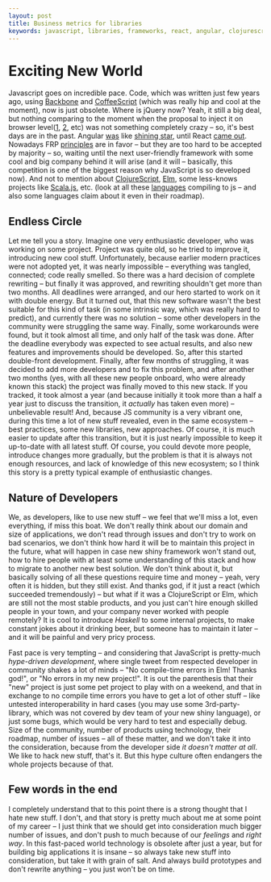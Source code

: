 ```yaml
---
layout: post
title: Business metrics for libraries
keywords: javascript, libraries, frameworks, react, angular, clojurescript, elm, business, refactoring
---
```


# Exciting New World

Javascript goes on incredible pace. Code, which was written just few years ago, using [Backbone](https://github.com/jashkenas/backbone) and [CoffeeScript](https://github.com/jashkenas/coffeescript) (which was really hip and cool at the moment), now is just obsolete. Where is jQuery now? Yeah, it still a big deal, but nothing comparing to the moment when the proposal to inject it on browser level([1](http://programmers.stackexchange.com/questions/139722/could-jquery-and-similar-tools-be-built-into-the-browser-install), [2](http://webmasters.stackexchange.com/questions/84683/why-dont-browsers-have-jquery-installed), etc) was not something completely crazy – so, it's best days are in the past. Angular [was](http://blog.ionic.io/angularjs-will-be-huge/) like [shining star](http://readwrite.com/2015/03/09/angularjs-backbonejs-javascript-frameworks/), until React [came out](https://www.sitepoint.com/react-has-won-the-client-side-war/). Nowadays FRP [principles](https://github.com/cyclejs/cyclejs) are in favor – but they are too hard to be accepted by majority – so, waiting until the next user-friendly framework with some cool and big company behind it will arise (and it will – basically, this competition is one of the biggest reason why JavaScript is so developed now). And not to mention about [ClojureScript](https://github.com/clojure/clojurescript), [Elm](http://elm-lang.org/), some less-knows projects like [Scala.js](https://github.com/scala-js/scala-js), etc. (look at all these [languages](https://github.com/jashkenas/coffeescript/wiki/list-of-languages-that-compile-to-js) compiling to js – and also some languages claim about it even in their roadmap).

## Endless Circle

Let me tell you a story. Imagine one very enthusiastic developer, who was working on some project. Project was quite old, so he tried to improve it, introducing new cool stuff. Unfortunately, because earlier modern practices were not adopted yet, it was nearly impossible – everything was tangled, connected; code really smelled. So there was a hard decision of complete rewriting – but finally it was approved, and rewriting shouldn't get more than two months. All deadlines were arranged, and our hero started to work on it with double energy. But it turned out, that this new software wasn't the best suitable for this kind of task (in some intrinsic way, which was really hard to predict), and currently there was no solution – some other developers in the community were struggling the same way. Finally, some workarounds were found, but it took almost all time, and only half of the task was done. After the deadline everybody was expected to see actual results, and also new features and improvements should be developed. So, after this started double-front development. Finally, after few months of struggling, it was decided to add more developers and to fix this problem, and after another two months (yes, with all these new people onboard, who were already known this stack) the project was finally moved to this new stack. If you tracked, it took almost a year (and because initially it took more than a half a year just to discuss the transition, it _actually_ has taken even more) – unbelievable result! And, because JS community is a very vibrant one, during this time a lot of new stuff revealed, even in the same ecosystem – best practices, some new libraries, new approaches. Of course, it is much easier to update after this transition, but it is just nearly impossible to keep it up-to-date with all latest stuff.
Of course, you could devote more people, introduce changes more gradually, but the problem is that it is always not enough resources, and lack of knowledge of this new ecosystem; so I think this story is a pretty typical example of enthusiastic changes.

## Nature of Developers

We, as developers, like to use new stuff – we feel that we'll miss a lot, even everything, if miss this boat. We don't really think about our domain and size of applications, we don't read through issues and don't try to work on bad scenarios, we don't think how hard it will be to maintain this project in the future, what will happen in case new shiny framework won't stand out, how to hire people with at least some understanding of this stack and how to migrate to another new best solution. We don't think about it, but basically solving of all these questions require time and money – yeah, very often it is hidden, but they still exist. And thanks god, if it just a react (which succeeded tremendously) – but what if it was a ClojureScript or Elm, which are still not the most stable products, and you just can't hire enough skilled people in your town, and your company never worked with people remotely?
It is cool to introduce _Haskell_ to some internal projects, to make constant jokes about it drinking beer, but someone has to maintain it later – and it will be painful and very pricy process.

Fast pace is very tempting – and considering that JavaScript is pretty-much _hype-driven development_, where single tweet from respected developer in community shakes a lot of minds – "No compile-time errors in Elm! Thanks god!", or "No errors in my new project!". It is out the parenthesis that their "new" project is just some pet project to play with on a weekend, and that in exchange to no compile time errors you have to get a lot of other stuff – like untested interoperability in hard cases (you may use some 3rd-party-library, which was not covered by dev team of your new shiny language), or just some bugs, which would be very hard to test and especially debug. Size of the community, number of products using technology, their roadmap, number of issues – all of these matter, and we don't take it into the consideration, because from the developer side _it doesn't matter at all_. We like to hack new stuff, that's it. But this hype culture often endangers the whole projects because of that.

## Few words in the end

I completely understand that to this point there is a strong thought that I hate new stuff. I don't, and that story is pretty much about me at some point of my career – I just think that we should get into consideration much bigger number of issues, and don't push to much because of our _feelings_ and _right way_. In this fast-paced world technology is obsolete after just a year, but for building big applications it is insane – so always take new stuff into consideration, but take it with grain of salt. And always build prototypes and don't rewrite anything – you just won't be on time.
